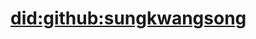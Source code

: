 # [did:github:sungkwangsong](https://raw.githubusercontent.com/sungkwangsong/ghdid/master/index.jsonld)
